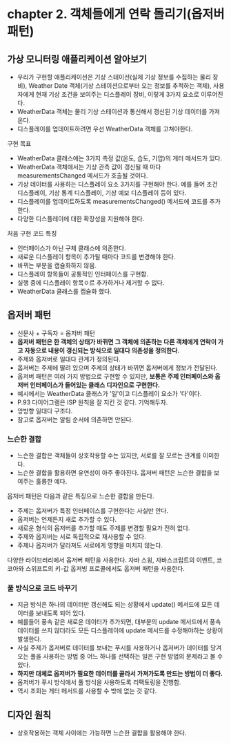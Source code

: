 # chapter 2. 객체들에게 연락 돌리기(옵저버 패턴)

## 가상 모니터링 애플리케이션 알아보기

* 우리가 구현할 애플리케이션은 기상 스테이션(실제 기상 정보를 수집하는 물리 장비), Weather Date 객체(기상 스테이션으로부터 오는 정보를 추적하는 객체), 사용자에게 현재 기상 조건을 보여주는 디스플레이 장비, 이렇게 3가지 요소로 이루어진다.
* WeatherData 객체는 물리 기상 스테이션과 통신해서 갱신된 기상 데이터를 가져온다.
* 디스플레이를 업데이트하려면 우선 WeatherData 객체를 고쳐야한다.

구현 목표

* WeatherData 클래스에는 3가지 측정 값(온도, 습도, 기압)의 게터 메서드가 있다.
* WeatherData 객체에서는 기상 관측 값이 갱신될 때 마다 measurementsChanged 메서드가 호출될 것이다.
* 기상 데이터를 사용하는 디스플레이 요소 3가지를 구현해야 한다. 예를 들어 조건 디스플레이, 기상 통계 디스플레이, 기상 예보 디스플레이 등이 있다.
* 디스플레이를 업데이트하도록 measurementsChanged() 메서드에 코드를 추가한다.
* 다양한 디스플레이에 대한 확장성을 지원해야 한다.

처음 구현 코드 특징

* 인터페이스가 아닌 구체 클래스에 의존한다.
* 새로운 디스플레이 항목이 추가될 때마다 코드를 변경해야 한다.
* 바뀌는 부분을 캡슐화하지 않음.
* 디스플레이 항목들이 공통적인 인터페이스를 구현함.
* 실행 중에 디스플레이 항목ㅇ르 추가하거나 제거할 수 없다.
* WeatherData 클래스를 캡슐화 했다.

## 옵저버 패턴

* 신문사 + 구독자 = 옵저버 패턴
* __옵저버 패턴은 한 객체의 상태가 바뀌면 그 객체에 의존하는 다른 객체에게 연락이 가고 자동으로 내용이 갱신되는 방식으로 일대다 의존성을 정의한다.__
* 주제와 옵저버로 일대다 관계가 정의된다.
* 옵저버는 주제에 딸려 있으며 주제의 상태가 바뀌면 옵저버에게 정보가 전달된다.
* 옵저버 패턴은 여러 가지 방법으로 구현할 수 있지만, __보통은 주제 인터페이스와 옵저버 인터페이스가 들어있는 클래스 디자인으로 구현한다.__
* 예시에서는 WeatherData 클래스가 '일'이고 디스플레이 요소가 '다'이다.
* P.93 다이어그램은 ISP 원칙을 잘 지킨 것 같다. 기억해두자.
* 앙방향 일대다 구조다.
* 참고로 옵저버는 알림 순서에 의존하면 안된다.

### 느슨한 결합

* 느슨한 결합은 객체들이 상호작용할 수는 있지만, 서로를 잘 모르는 관계를 이미한다.
* 느슨한 결합을 활용하면 유연성이 아주 좋아진다. 옵저버 패턴은 느슨한 결합을 보여주는 훌륭한 예다.

옵저버 패턴은 다음과 같은 특징으로 느슨한 결합을 만든다.

* 주제는 옵저버가 특정 인터페이스를 구현한다는 사실만 안다.
* 옵저버는 언제든지 새로 추가할 수 있다.
* 새로운 형식의 옵저버를 추가할 때도 주제를 변경할 필요가 전혀 없다.
* 주제와 옵저버는 서로 독립적으로 재사용할 수 있다.
* 주제나 옵저버가 달라져도 서로에게 영향을 미치지 않는다.

다양한 라이브러리에서 옵저버 패턴을 사용한다. 자바 스윙, 자바스크립트의 이벤트, 코코아와 스위프트의 키-값 옵저빙 프로콜에서도 옵저버 패턴을 사용한다.

### 풀 방식으로 코드 바꾸기

* 지금 방식은 하나의 데이터만 갱신해도 되는 상황에서 update() 메서드에 모든 데이터를 보내도록 되어 있다.
* 예를들어 풍속 같은 새로운 데이터가 추가되면, 대부분의 update 메서드에서 풍속 데이터를 쓰지 않더라도 모든 디스플레이에 update 메서드를 수정해야하는 상황이 발생한다.
* 사실 주제가 옵저버로 데이터를 보내는 푸시를 사용하거나 옵저버가 데이터를 당겨오는 풀을 사용하는 방법 중 어느 하나를 선택하는 일은 구현 방법의 문제라고 볼 수 있다.
* __하지만 대체로 옵저버가 필요한 데이터를 골라서 가져가도록 만드는 방법이 더 좋다.__
* 옵저버가 푸시 방식에서 풀 방식을 사용하도록 리팩토링을 진행함.
* 역시 조회는 게터 메서드를 사용할 수 밖에 없는 것 같다.

## 디자인 원칙

* 상호작용하는 객체 사이에는 가능하면 느슨한 결합을 활용해야 한다.